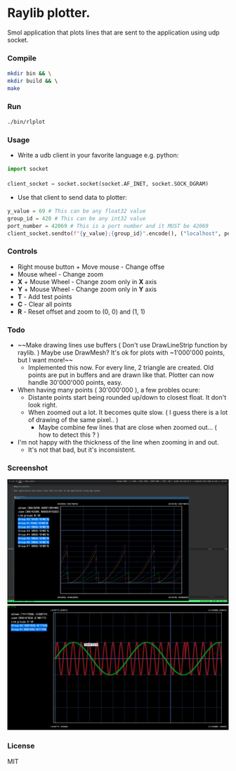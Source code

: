 # Raylib plotter.

Smol application that plots lines that are sent to the application using udp socket.

### Compile

```bash
mkdir bin && \
mkdir build && \ 
make
```

### Run

```bash
./bin/rlplot
```

### Usage

* Write a udb client in your favorite language e.g. python:
```python
import socket

client_socket = socket.socket(socket.AF_INET, socket.SOCK_DGRAM)
```
* Use that client to send data to plotter:
```python
y_value = 69 # This can be any float32 value
group_id = 420 # This can be any int32 value
port_number = 42069 # This is a port number and it MUST be 42069
client_socket.sendto(f"{y_value};{group_id}".encode(), ("localhost", port_number))
```



### Controls

* Right mouse button + Move mouse - Change offse
* Mouse wheel - Change zoom
* **X** + Mouse Wheel - Change zoom only in **X** axis
* **Y** + Mouse Wheel - Change zoom only in **Y** axis
* **T** - Add test points
* **C** - Clear all points
* **R** - Reset offset and zoom to (0, 0) and (1, 1)

### Todo
* ~~Make drawing lines use buffers ( Don't use DrawLineStrip function by raylib. ) Maybe use DrawMesh? It's ok for plots with ~1'000'000 points, but I want more!~~
  * Implemented this now. For every line, 2 triangle are created. Old points are put in buffers and are drawn like that. Plotter can now handle 30'000'000 points, easy.
* When having many points ( 30'000'000 ), a few probles ocure:
  * Distante points start being rounded up/down to closest float. It don't look right.
  * When zoomed out a lot. It becomes quite slow. ( I guess there is a lot of drawing of the same pixel.. )
    * Maybe combine few lines that are close when zoomed out... ( how to detect this ? )
* I'm not happy with the thickness of the line when zooming in and out.
  * It's not that bad, but it's inconsistent.

### Screenshot
![screenshot1](media/rlplot.png)
![screenshot2](media/rlplot_20230615_152303.png)

### License

MIT
